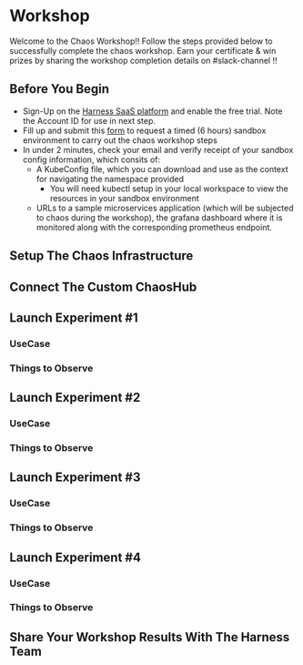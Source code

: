 # Workshop

Welcome to the Chaos Workshop!! Follow the steps provided below to successfully complete the chaos workshop. Earn your certificate & win prizes by sharing the workshop completion details on #slack-channel !! 

## Before You Begin

- Sign-Up on the [Harness SaaS platform](https://app.harness.io) and enable the free trial. Note the Account ID for use in next step. 
- Fill up and submit this [form](https://docs.google.com/forms/d/e/1FAIpQLScgLSi2W8LystCMSTP3SICSHfI8jADieU3Pbp-ZMvhhhSS0Fw/viewform) to request a timed (6 hours) sandbox environment to carry out the chaos workshop steps 
- In under 2 minutes, check your email and verify receipt of your sandbox config information, which consits of: 
  - A KubeConfig file, which you can download and use as the context for navigating the namespace provided 
    - You will need kubectl setup in your local workspace to view the resources in your sandbox environment
  - URLs to a sample microservices application (which will be subjected to chaos during the workshop), the grafana dashboard where it is monitored along    with the corresponding prometheus endpoint.
  
## Setup The Chaos Infrastructure 

## Connect The Custom ChaosHub

## Launch Experiment #1 

### UseCase
### Things to Observe

## Launch Experiment #2

### UseCase
### Things to Observe

## Launch Experiment #3 

### UseCase
### Things to Observe

## Launch Experiment #4 

### UseCase
### Things to Observe

## Share Your Workshop Results With The Harness Team

